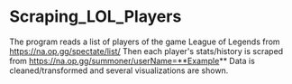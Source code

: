 # Scraping_LOL_Players
The program reads a list of players of the game League of Legends from https://na.op.gg/spectate/list/
Then each player's stats/history is scraped from https://na.op.gg/summoner/userName=**Example**
Data is cleaned/transformed and several visualizations are shown.

